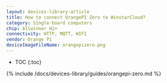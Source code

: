 ```yaml
---
layout: devices-library-article
title: How to connect OrangePI Zero to WinstarCloud?
category: Single-board computers
chip: Allwinner H2+
connectivity: HTTP, MQTT, WIFI
vendor: Orange Pi
deviceImageFileName: orangepizero.png
---
```


* TOC
{:toc}

{% include /docs/devices-library/guides/orangepi-zero.md %}